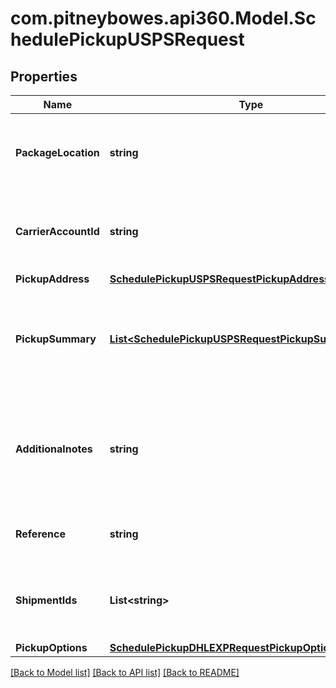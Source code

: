 # com.pitneybowes.api360.Model.SchedulePickupUSPSRequest

## Properties

Name | Type | Description | Notes
------------ | ------------- | ------------- | -------------
**PackageLocation** | **string** | The location where the parcel will be available for pickup at the specified pickup address. | 
**CarrierAccountId** | **string** | The unique identifier of the carrier account being used to process the pickup. | 
**PickupAddress** | [**SchedulePickupUSPSRequestPickupAddress**](SchedulePickupUSPSRequestPickupAddress.md) |  | 
**PickupSummary** | [**List&lt;SchedulePickupUSPSRequestPickupSummaryInner&gt;**](SchedulePickupUSPSRequestPickupSummaryInner.md) | An array of the pickup details, including the number of packages, total weight, and carrier service information. | 
**Additionalnotes** | **string** | Additional instructions or notes for the carrier regarding the pickup. &lt;br /&gt; Value is required when packageLocation is set to other. | [optional] 
**Reference** | **string** | An optional Reference related to the pickup. | [optional] 
**ShipmentIds** | **List&lt;string&gt;** | A comma-separated list of shipment IDs associated with the pickup request.  | [optional] 
**PickupOptions** | [**SchedulePickupDHLEXPRequestPickupOptions**](SchedulePickupDHLEXPRequestPickupOptions.md) |  | [optional] 

[[Back to Model list]](../../README.md#documentation-for-models) [[Back to API list]](../../README.md#documentation-for-api-endpoints) [[Back to README]](../../README.md)

